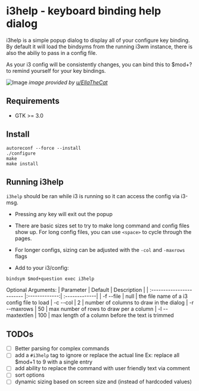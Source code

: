 i3help - keyboard binding help dialog
======================================
i3help is a simple popup dialog to display all of your configure key binding. By default it will load the bindsyms from the running i3wm instance, there is also the abiliy to pass in a config file.

As your i3 config will be consistently changes, you can bind this to $mod+? to remind yourself for your key bindings.

![Image](../main/img/i3help.gif?raw=true)
 *image provided by [u/EllaTheCat](https://www.reddit.com/user/EllaTheCat)*


Requirements
-----------

* GTK >= 3.0

Install
-------

```
autoreconf --force --install
./configure
make
make install
```

Running i3help
--------------

 `i3help` should be ran while i3 is running so it can access the config via i3-msg.

 * Pressing any key will exit out the popup

 * There are basic sizes set to try to make long command and config files show up. For long config files, you can use `<space>` to cycle through the pages.

 * For longer configs, sizing can be adjusted with the `-col` and `-maxrows` flags

 * Add to your i3/config:
```
bindsym $mod+question exec i3help
```

 Optional Arguments:
| Parameter                 | Default       | Description   |
| :------------------------ |:-------------:| :-------------|
| -f  --file 	       |	null           | the file name of a i3 config file to load
| -c  --col          | 2           | number of columns to draw in the dialog
| -r  --maxrows          | 50           | max number of rows to draw per a column
| -l  --maxtextlen          | 100           | max length of a column before the text is trimmed


TODOs
------
- [ ] Better parsing for complex commands
- [ ] add a `#i3help` tag to ignore or replace the actual line
       Ex: replace all $mod+1 to 9 with a single entry
- [ ] add ability to replace the command with user friendly text via comment
- [ ] sort options
- [ ] dynamic sizing based on screen size and (instead of hardcoded values)
